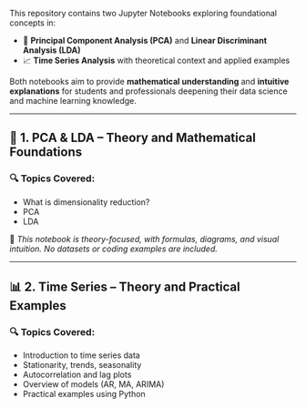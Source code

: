 This repository contains two Jupyter Notebooks exploring foundational concepts in:
- 🧠 **Principal Component Analysis (PCA)** and **Linear Discriminant Analysis (LDA)**
- 📈 **Time Series Analysis** with theoretical context and applied examples

Both notebooks aim to provide **mathematical understanding** and **intuitive explanations** for students and professionals deepening their data science and machine learning knowledge.

---

## 🧮 1. PCA & LDA – Theory and Mathematical Foundations

### 🔍 Topics Covered:
- What is dimensionality reduction?
- PCA
- LDA

📌 *This notebook is theory-focused, with formulas, diagrams, and visual intuition. No datasets or coding examples are included.*

---

## 📊 2. Time Series – Theory and Practical Examples

### 🔍 Topics Covered:
- Introduction to time series data
- Stationarity, trends, seasonality
- Autocorrelation and lag plots
- Overview of models (AR, MA, ARIMA)
- Practical examples using Python
